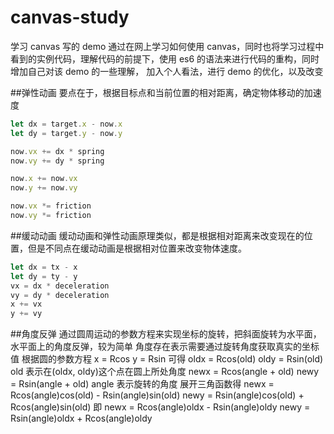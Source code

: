 # canvas-study

学习 canvas 写的 demo
通过在网上学习如何使用 canvas，同时也将学习过程中看到的实例代码，理解代码的前提下，使用 es6 的语法来进行代码的重构，同时增加自己对该 demo 的一些理解，
加入个人看法，进行 demo 的优化，以及改变

##弹性动画
要点在于，根据目标点和当前位置的相对距离，确定物体移动的加速度

```js
let dx = target.x - now.x
let dy = target.y - now.y

now.vx += dx * spring
now.vy += dy * spring

now.x += now.vx
now.y += now.vy

now.vx *= friction
now.vy *= friction
```

##缓动动画
缓动动画和弹性动画原理类似，都是根据相对距离来改变现在的位置，但是不同点在缓动动画是根据相对位置来改变物体速度。

```javascript
let dx = tx - x
let dy = ty - y
vx = dx * deceleration
vy = dy * deceleration
x += vx
y += vy
```

##角度反弹
通过圆周运动的参数方程来实现坐标的旋转，把斜面旋转为水平面，水平面上的角度反弹，较为简单
角度存在表示需要通过旋转角度获取真实的坐标值
根据圆的参数方程 x = Rcos y = Rsin
可得 oldx = Rcos(old)
oldy = Rsin(old)
old 表示在(oldx, oldy)这个点在圆上所处角度
newx = Rcos(angle + old)
newy = Rsin(angle + old)
angle 表示旋转的角度
展开三角函数得
newx = Rcos(angle)cos(old) - Rsin(angle)sin(old)
newy = Rsin(angle)cos(old) + Rcos(angle)sin(old)
即 newx = Rcos(angle)oldx - Rsin(angle)oldy
newy = Rsin(angle)oldx + Rcos(angle)oldy
